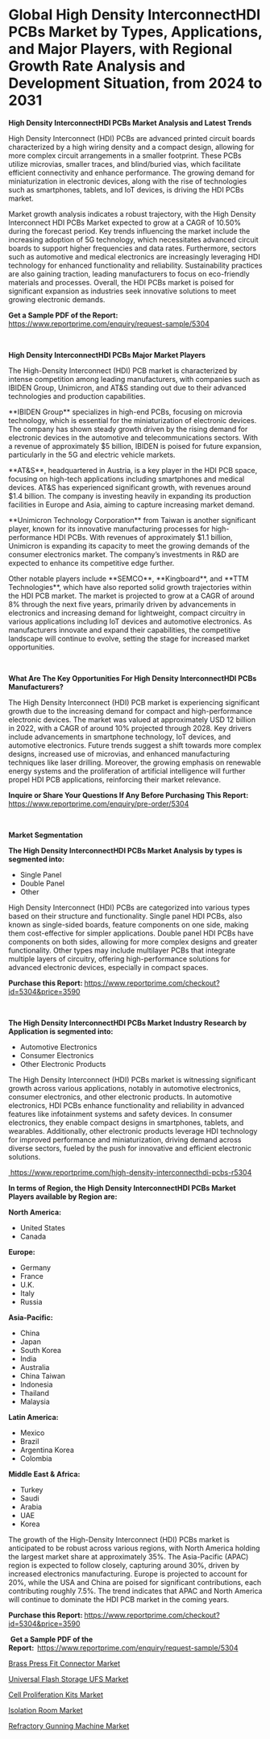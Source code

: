 <p><h1>Global High Density InterconnectHDI PCBs Market by Types, Applications, and Major Players, with Regional Growth Rate Analysis and Development Situation, from 2024 to 2031</h1></p><p><strong>High Density InterconnectHDI PCBs Market Analysis and Latest Trends</strong></p>
<p><p>High Density Interconnect (HDI) PCBs are advanced printed circuit boards characterized by a high wiring density and a compact design, allowing for more complex circuit arrangements in a smaller footprint. These PCBs utilize microvias, smaller traces, and blind/buried vias, which facilitate efficient connectivity and enhance performance. The growing demand for miniaturization in electronic devices, along with the rise of technologies such as smartphones, tablets, and IoT devices, is driving the HDI PCBs market.</p><p>Market growth analysis indicates a robust trajectory, with the High Density Interconnect HDI PCBs Market expected to grow at a CAGR of 10.50% during the forecast period. Key trends influencing the market include the increasing adoption of 5G technology, which necessitates advanced circuit boards to support higher frequencies and data rates. Furthermore, sectors such as automotive and medical electronics are increasingly leveraging HDI technology for enhanced functionality and reliability. Sustainability practices are also gaining traction, leading manufacturers to focus on eco-friendly materials and processes. Overall, the HDI PCBs market is poised for significant expansion as industries seek innovative solutions to meet growing electronic demands.</p></p>
<p><strong>Get a Sample PDF of the Report:&nbsp;</strong> <a href="https://www.reportprime.com/enquiry/request-sample/5304">https://www.reportprime.com/enquiry/request-sample/5304</a></p>
<p>&nbsp;</p>
<p><strong>High Density InterconnectHDI PCBs Major Market Players</strong></p>
<p><p>The High-Density Interconnect (HDI) PCB market is characterized by intense competition among leading manufacturers, with companies such as IBIDEN Group, Unimicron, and AT&S standing out due to their advanced technologies and production capabilities.</p><p>**IBIDEN Group** specializes in high-end PCBs, focusing on microvia technology, which is essential for the miniaturization of electronic devices. The company has shown steady growth driven by the rising demand for electronic devices in the automotive and telecommunications sectors. With a revenue of approximately $5 billion, IBIDEN is poised for future expansion, particularly in the 5G and electric vehicle markets.</p><p>**AT&S**, headquartered in Austria, is a key player in the HDI PCB space, focusing on high-tech applications including smartphones and medical devices. AT&S has experienced significant growth, with revenues around $1.4 billion. The company is investing heavily in expanding its production facilities in Europe and Asia, aiming to capture increasing market demand.</p><p>**Unimicron Technology Corporation** from Taiwan is another significant player, known for its innovative manufacturing processes for high-performance HDI PCBs. With revenues of approximately $1.1 billion, Unimicron is expanding its capacity to meet the growing demands of the consumer electronics market. The company’s investments in R&D are expected to enhance its competitive edge further.</p><p>Other notable players include **SEMCO**, **Kingboard**, and **TTM Technologies**, which have also reported solid growth trajectories within the HDI PCB market. The market is projected to grow at a CAGR of around 8% through the next five years, primarily driven by advancements in electronics and increasing demand for lightweight, compact circuitry in various applications including IoT devices and automotive electronics. As manufacturers innovate and expand their capabilities, the competitive landscape will continue to evolve, setting the stage for increased market opportunities.</p></p>
<p>&nbsp;</p>
<p><strong>What Are The Key Opportunities For High Density InterconnectHDI PCBs Manufacturers?</strong></p>
<p><p>The High Density Interconnect (HDI) PCB market is experiencing significant growth due to the increasing demand for compact and high-performance electronic devices. The market was valued at approximately USD 12 billion in 2022, with a CAGR of around 10% projected through 2028. Key drivers include advancements in smartphone technology, IoT devices, and automotive electronics. Future trends suggest a shift towards more complex designs, increased use of microvias, and enhanced manufacturing techniques like laser drilling. Moreover, the growing emphasis on renewable energy systems and the proliferation of artificial intelligence will further propel HDI PCB applications, reinforcing their market relevance.</p></p>
<p><strong>Inquire or Share Your Questions If Any Before Purchasing This Report:</strong> <a href="https://www.reportprime.com/enquiry/pre-order/5304">https://www.reportprime.com/enquiry/pre-order/5304</a></p>
<p>&nbsp;</p>
<p><strong>Market Segmentation</strong></p>
<p><strong>The High Density InterconnectHDI PCBs Market Analysis by types is segmented into:</strong></p>
<p><ul><li>Single Panel</li><li>Double Panel</li><li>Other</li></ul></p>
<p><p>High Density Interconnect (HDI) PCBs are categorized into various types based on their structure and functionality. Single panel HDI PCBs, also known as single-sided boards, feature components on one side, making them cost-effective for simpler applications. Double panel HDI PCBs have components on both sides, allowing for more complex designs and greater functionality. Other types may include multilayer PCBs that integrate multiple layers of circuitry, offering high-performance solutions for advanced electronic devices, especially in compact spaces.</p></p>
<p><strong>Purchase this Report:&nbsp;</strong><a href="https://www.reportprime.com/checkout?id=5304&price=3590">https://www.reportprime.com/checkout?id=5304&price=3590</a></p>
<p>&nbsp;</p>
<p><strong>The High Density InterconnectHDI PCBs Market Industry Research by Application is segmented into:</strong></p>
<p><ul><li>Automotive Electronics</li><li>Consumer Electronics</li><li>Other Electronic Products</li></ul></p>
<p><p>The High Density Interconnect (HDI) PCBs market is witnessing significant growth across various applications, notably in automotive electronics, consumer electronics, and other electronic products. In automotive electronics, HDI PCBs enhance functionality and reliability in advanced features like infotainment systems and safety devices. In consumer electronics, they enable compact designs in smartphones, tablets, and wearables. Additionally, other electronic products leverage HDI technology for improved performance and miniaturization, driving demand across diverse sectors, fueled by the push for innovative and efficient electronic solutions.</p></p>
<p><a href="https://www.reportprime.com/high-density-interconnecthdi-pcbs-r5304">&nbsp;https://www.reportprime.com/high-density-interconnecthdi-pcbs-r5304</a></p>
<p><strong>In terms of Region, the High Density InterconnectHDI PCBs Market Players available by Region are:</strong></p>
<p>
    <p> <strong> North America: </strong>
        <ul>
            <li>United States</li>
            <li>Canada</li>
        </ul>
        </p> 
    <p> <strong> Europe: </strong>
        <ul>
            <li>Germany</li>
            <li>France</li>
            <li>U.K.</li>
            <li>Italy</li>
            <li>Russia</li>
        </ul>
        </p> 
    <p> <strong> Asia-Pacific: </strong>
        <ul>
            <li>China</li>
            <li>Japan</li>
            <li>South Korea</li>
            <li>India</li>
            <li>Australia</li>
            <li>China Taiwan</li>
            <li>Indonesia</li>
            <li>Thailand</li>
            <li>Malaysia</li>
        </ul>
        </p> 
    <p> <strong> Latin America: </strong>
        <ul>
            <li>Mexico</li>
            <li>Brazil</li>
            <li>Argentina Korea</li>
            <li>Colombia</li>
        </ul>
        </p> 
    <p> <strong> Middle East & Africa: </strong>
        <ul>
            <li>Turkey</li>
            <li>Saudi</li>
            <li>Arabia</li>
            <li>UAE</li>
            <li>Korea</li>
        </ul>
    </p>
    </p>
<p><p>The growth of the High-Density Interconnect (HDI) PCBs market is anticipated to be robust across various regions, with North America holding the largest market share at approximately 35%. The Asia-Pacific (APAC) region is expected to follow closely, capturing around 30%, driven by increased electronics manufacturing. Europe is projected to account for 20%, while the USA and China are poised for significant contributions, each contributing roughly 7.5%. The trend indicates that APAC and North America will continue to dominate the HDI PCB market in the coming years.</p></p>
<p><strong>Purchase this Report: </strong><a href="https://www.reportprime.com/checkout?id=5304&price=3590">https://www.reportprime.com/checkout?id=5304&price=3590</a></p>
<p>&nbsp;<strong>Get a Sample PDF of the Report:&nbsp;&nbsp;</strong><a href="https://www.reportprime.com/enquiry/request-sample/5304">https://www.reportprime.com/enquiry/request-sample/5304</a></p>
<p><strong></strong></p>
<p><p><a href="https://github.com/WashimHussain441/Market-Research-Report-List-1/blob/main/brass-press-fit-connector-market.md">Brass Press Fit Connector Market</a></p><p><a href="https://github.com/Annahawkins697/Market-Research-Report-List-1/blob/main/universal-flash-storage-ufs-market.md">Universal Flash Storage UFS Market</a></p><p><a href="https://www.linkedin.com/pulse/cell-proliferation-kits-market-essentials-key-players-demand-zxjtf?trackingId=2hahxN7WRRGE3%2BHt1BPNEQ%3D%3D">Cell Proliferation Kits Market</a></p><p><a href="https://www.linkedin.com/pulse/navigating-global-isolation-room-market-from-trends-strategy-exd0e?trackingId=b8UuA6dLQqOsRb6qhYrJyA%3D%3D">Isolation Room Market</a></p><p><a href="https://issuu.com/reportprime-2/docs/refractory-gunning-machine-market-s_234831e531d28f">Refractory Gunning Machine Market</a></p></p>